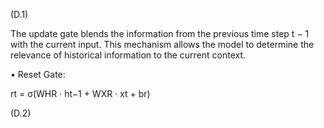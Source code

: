(D.1)

The update gate blends the information from the previous time step t − 1 with
the current input. This mechanism allows the model to determine the relevance of
historical information to the current context.

• Reset Gate:

rt = σ(WHR · ht−1 + WXR · xt + br)

(D.2)